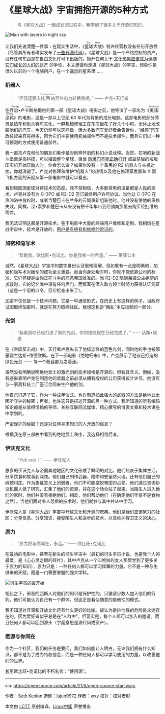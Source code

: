 [#]: subject: (5 ways the Star Wars universe embraces open source)
[#]: via: (https://opensource.com/article/21/5/open-source-star-wars)
[#]: author: (Seth Kenlon https://opensource.com/users/seth)
[#]: collector: (lujun9972)
[#]: translator: (wxy)
[#]: reviewer: ( )
[#]: publisher: ( )
[#]: url: ( )

《星球大战》宇宙拥抱开源的5种方式
======

> 与《星球大战》一起成长的过程中，我学到了很多关于开源的知识。

![Man with lasers in night sky][1]

让我们先说清楚一件事：在现实生活中，《<ruby>星球大战<rt>Star Wars</rt></ruby>》特许经营权没有任何开放性（尽管其所有者确实发布了[一些开源代码][2]）。《星球大战》是一个严格控制的资产，没有任何东西是在自由文化许可下出版的。抛开任何关于 [文化形象应该成为伴随它们成长的人们的财产][3] 的争论，本文邀请你走进《星球大战》的宇宙，想象你是很久以前的一个电脑用户，在一个遥远的星系里……

### 机器人

> “但我还要去<ruby>托西站<rt>Tosche Station</rt></ruby>弄些电力转换器呢。”
> —— 卢克•天行者

在<ruby>乔治•卢卡斯<rt>George Lucas</rt></ruby>拍摄他的第一部《星球大战》电影之前，他导演了一部名为《<ruby>美国涂鸦<rt>American Graffiti</rt></ruby>》的电影，这是一部以上世纪 60 年代为背景的成长电影。这部电影的部分背景是热车和街头赛车文化，一群机械修理工在车库里花了好几个小时，无休止地改装他们的汽车。今天仍然可以这样做，但大多数汽车爱好者会告诉你，“经典”汽车改装起来容易得多，因为它们主要使用机械部件而不是技术部件，而且它们以一种可预测的方式使用普通部件。

我一直把卢克和他的朋友们看作是对同样怀旧的科幻小说诠释。当然，花哨的新战斗堡垒是高科技，可以摧毁整个星球，但当 [防爆门不能正确打开][4] 或监禁层的垃圾压实机开始压扁人时，你会怎么做？如果你没有一个备用的 R2 机器人与主机对接，你就没辙了。卢克对修理和维护“机器人”的热情以及他在修理蒸发器和 X 翼飞机方面的天赋从第一部电影中就可以看出。

看到塔图因星球对待技术的态度，我不禁相信，大多数常用的设备都是人民的技术。卢克并没有为 C-3PO 或 R2-D2 签订最终用户许可协议。当他让 C-3PO 在热油浴中放松时，或者当楚巴卡在兰多的云城重新组装他时，他并没有使他的保修失效。同样，汉•索罗和楚巴卡从来没有把千年隼带到经销商那里去购买经批准的零件。

我无法证明这都是开源技术。鉴于电影中大量的终端用户维修和定制，我相信在星战宇宙中，技术是开放的，[用户是有拥有和维修的常识的][5]。

### 加密和隐写术

> “帮助我，欧比旺•克诺比。你是我唯一的希望。”
> —— 莱亚公主

诚然，《星球大战》宇宙中的数字身份认证很难理解，但如果有一点是明确的，加密和隐写术对叛军的成功至关重要。而当你身处叛军时，你就不能依靠公司的标准，它们怀疑是由你正在斗争的邪恶帝国批准的。当 R2-D2 隐瞒莱娅公主绝望的求救时，它的记忆库中没有任何后门，而叛军在潜入敌方领土时努力获得认证凭证（这是一个旧的口令，但它检查出来了）。

加密不仅仅是一个技术问题。它是一种通信形式，在历史上有这样的例子。当政府试图取缔加密时，就是在努力取缔社区。我想这也是“叛乱”本应抵制的一部分。

### 光剑

> “我看到你已经打造了新的光剑。你的技能现在已经完成了。”
> —— 达斯•维德

在《帝国反击战》中，天行者卢克失去了他标志性的蓝色光剑，同时他的手也被邪恶霸主达斯•维德砍断。在下一部电影《绝地归来》中，卢克展示了他自己打造的绿色光剑 —— 每一个粉丝都为之着迷。

虽然没有明确说明绝地武士的激光剑的技术规格是开源的，但有其含义。例如，没有迹象表明卢克在制造他的武器之前必须从拥有版权的公司获得设计许可。他没有与一家高科技工厂签订合同来生产他的剑。

他自己打造了它，作为一种成年仪式。也许制造如此强大的武器的方法是绝地武士团所守护的秘密；再者，也许这只是描述开源的另一种方式。我所知道的所有编码知识都是从值得信赖的导师、某些互联网流媒体、精心撰写的博客文章和技术讲座中学到的。

严密保护的秘密？还是对任何寻求知识的人开放的信息？

根据我在原三部曲中看到的绝地武士秩序，我选择相信后者。
 
### 伊沃克文化

> “Yub nub！”
> —— 伊沃克人

恩多的伊沃克人与帝国其他地区的文化形成了鲜明的对比。他们热衷于集体生活，分享饮食和故事到深夜。他们自己制作武器、陷阱和安全防火墙，还有他们自己的树顶村庄。作为象征意义上的弱者，他们不可能摆脱帝国的占领。他们通过咨询协议机器人做了研究，汇集了他们的资源，并在这个场合站了起来。当陌生人进入他们的家时，他们并没有拒绝他们。相反，他们帮助他们（在确定他们毕竟不是食物之后）。当他们面对令人恐惧的技术时，他们就参与其中并从中学习。

伊沃克人是《星球大战》宇宙中开放文化和开源的庆典。他们是我们应该努力的社区：分享信息、分享知识、接受陌生人和进步的技术，以及维护捍卫正义的决心。

### 原力

> “原力将与你同在，永远。”
> —— 欧比旺•克诺比

在最初的电影中，甚至在新生的衍生宇宙中（最初的衍生宇宙小说，也是我个人的最爱，是《心心灵之眼的碎片》，其中卢克从一个叫哈拉的女人那里学到了更多关于原力的知识），原力只是：一种任何人都可以学习挥舞的力量。它不是一种与生俱来的天赋，而是一门需要掌握的强大学科。

![衍生宇宙的最开始][6]

相比之下，邪恶的西斯人对他们的知识是保护性的，只邀请少数人加入他们的行列。他们可能认为自己有一个群体，但这正是看似随意的排他性的模式。

我不知道对开源和开放文化还有什么更好的比喻。被认为是排他性的危险是永远存在的，因为爱好者似乎总是在“人群中”。但现实是，每个人都可以加入的邀请。而且任何人都可以回到源头（字面意思是源代码或资产）。

### 愿源与你同在

作为一个社区，我们的任务是要问，我们如何能让人明白，无论我们拥有什么知识，都不是为了成为特权信息，而是一种任何人都可以学习使用的力量，以改善他们的世界。

套用欧比旺•克诺比的不朽名言：“使用源”。

--------------------------------------------------------------------------------

via: https://opensource.com/article/21/5/open-source-star-wars

作者：[Seth Kenlon][a]
选题：[lujun9972][b]
译者：[wxy](https://github.com/wxy)
校对：[校对者ID](https://github.com/校对者ID)

本文由 [LCTT](https://github.com/LCTT/TranslateProject) 原创编译，[Linux中国](https://linux.cn/) 荣誉推出

[a]: https://opensource.com/users/seth
[b]: https://github.com/lujun9972
[1]: https://opensource.com/sites/default/files/styles/image-full-size/public/lead-images/tobias-cornille-light-sabres-unsplash.jpg?itok=rYwXA2CX (Man with lasers in night sky)
[2]: https://disney.github.io/
[3]: https://opensource.com/article/18/1/creative-commons-real-world
[4]: https://www.hollywoodreporter.com/heat-vision/star-wars-40th-anniversary-head-banging-stormtrooper-explains-classic-blunder-1003769
[5]: https://www.eff.org/issues/right-to-repair
[6]: https://opensource.com/sites/default/files/20210501_100930.jpg (The very beginning of the expanded universe)

